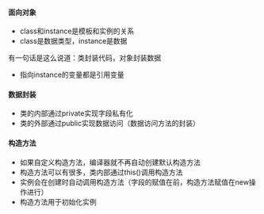 #### 面向对象

- class和instance是模板和实例的关系
- class是数据类型，instance是数据

有一句话是这么说道：类封装代码，对象封装数据

- 指向instance的变量都是引用变量

#### 数据封装

- 类的内部通过private实现字段私有化
- 类的外部通过public实现数据访问（数据访问方法的封装）



#### 构造方法

- 如果自定义构造方法，编译器就不再自动创建默认构造方法
- 构造方法可以有很多，类内部通过this()调用构造方法
- 实例会在创建时自动调用构造方法（字段的赋值在前，构造方法赋值在new操作进行）
- 构造方法用于初始化实例


